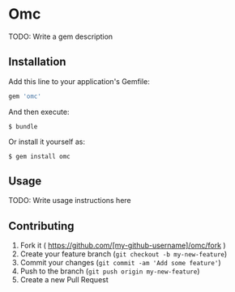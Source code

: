 # Omc

TODO: Write a gem description

## Installation

Add this line to your application's Gemfile:

```ruby
gem 'omc'
```

And then execute:

    $ bundle

Or install it yourself as:

    $ gem install omc

## Usage

TODO: Write usage instructions here

## Contributing

1. Fork it ( https://github.com/[my-github-username]/omc/fork )
2. Create your feature branch (`git checkout -b my-new-feature`)
3. Commit your changes (`git commit -am 'Add some feature'`)
4. Push to the branch (`git push origin my-new-feature`)
5. Create a new Pull Request

